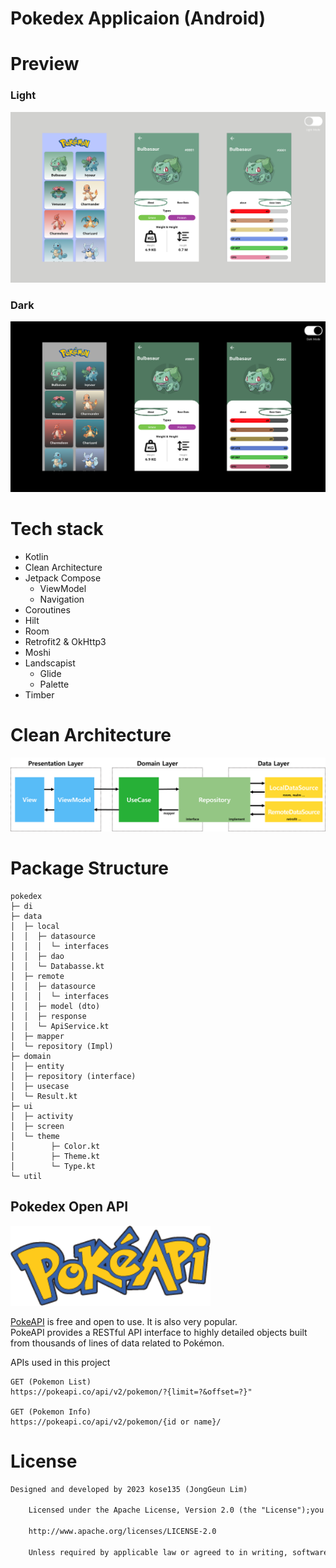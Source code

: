 # Pokedex Applicaion (Android)

# Preview

### Light

<img src="/doc/light_mode.png"/>

### Dark

<img src="/doc/dark_mode.png"/>

# Tech stack

* Kotlin
* Clean Architecture
* Jetpack Compose
    * ViewModel
    * Navigation
* Coroutines
* Hilt
* Room
* Retrofit2 & OkHttp3
* Moshi
* Landscapist
    * Glide
    * Palette
* Timber

# Clean Architecture

<img src="/doc/clean_architecture_structure.png"/>

# Package Structure

```
pokedex
├─ di
├─ data
│  ├─ local
│  │  ├─ datasource
│  │  │  └─ interfaces
│  │  ├─ dao
│  │  └─ Databasse.kt
│  ├─ remote
│  │  ├─ datasource
│  │  │  └─ interfaces
│  │  ├─ model (dto)
│  │  ├─ response
│  │  └─ ApiService.kt
│  ├─ mapper
│  └─ repository (Impl)
├─ domain
│  ├─ entity
│  ├─ repository (interface)
│  ├─ usecase
│  └─ Result.kt
├─ ui
│  ├─ activity
│  ├─ screen 
│  └─ theme
│        ├─ Color.kt
│        ├─ Theme.kt
│        └─ Type.kt
└─ util
```

## Pokedex Open API

<img src="/doc/pokedex_api.png" width="320"/>

[PokeAPI](https://pokeapi.co/) is free and open to use. It is also very popular.<br>
PokeAPI provides a RESTful API interface to highly detailed objects built from thousands of lines of
data related to Pokémon.<br>

APIs used in this project

```
GET (Pokemon List)
https://pokeapi.co/api/v2/pokemon/?{limit=?&offset=?}"

GET (Pokemon Info)
https://pokeapi.co/api/v2/pokemon/{id or name}/
```

# License

```xml
Designed and developed by 2023 kose135 (JongGeun Lim)

    Licensed under the Apache License, Version 2.0 (the "License");you may not use this file except in compliance with the License.You may obtain a copy of the License at

    http://www.apache.org/licenses/LICENSE-2.0

    Unless required by applicable law or agreed to in writing, softwaredistributed under the License is distributed on an "AS IS" BASIS,WITHOUT WARRANTIES OR CONDITIONS OF ANY KIND, either express or implied.See the License for the specific language governing permissions andlimitations under the License.
```
